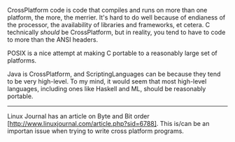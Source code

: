

CrossPlatform code is code that compiles and runs on more than one platform, the more, the merrier. It's hard to do well because of endianess of the processor, the availability of libraries and frameworks, et cetera. C technically *should* be CrossPlatform, but in reality, you tend to have to code to more than the ANSI headers.

POSIX is a nice attempt at making C portable to a reasonably large set of platforms.

Java is CrossPlatform, and ScriptingLanguages can be because they tend to be very high-level. To my mind, it would seem that most high-level languages, including ones like Haskell and ML, should be reasonably portable.

---

Linux Journal has an article on Byte and Bit order [http://www.linuxjournal.com/article.php?sid=6788].  This is/can be an importan issue when trying to write cross platform programs.
